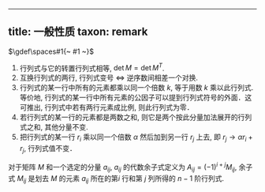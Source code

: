 
---
title: 一般性质
taxon: remark
---

$\gdef\spaces#1{~ #1 ~}$

1. 行列式与它的转置行列式相等, $\det M = \det M^T$.
1. 互换行列式的两行, 行列式变号 $\iff$ 逆序数间相差一个对换. 
1. 行列式的某一行中所有的元素都乘以同一个倍数 $k$, 等于用数 $k$ 乘以此行列式. 等价地, 行列式的某一行中所有元素的公因子可以提到行列式符号的外面．这可推出, 行列式中若有两行元素成比例, 则此行列式为零．
1. 若行列式的某一行的元素都是两数之和, 则它是两个按此分量加法展开的行列式之和, 其他分量不变.  
1. 把行列式的某一行 $r_i$ 乘以同一个倍数 $\alpha$ 然后加到另一行 $r_j$ 上去, 即 $r_j \to \alpha r_i + r_j$, 行列式值不变．

对于矩阵 $M$ 和一个选定的分量 $a_{ij}$, $a_{ij}$ 的代数余子式定义为 $A_{ij} = (-1)^{i+j}M_{ij}$, 余子式 $M_{ij}$ 是划去 $M$ 的元素 $a_{ij}$ 所在的第$i$ 行和第 $j$ 列所得的 $n-1$ 阶行列式. 
